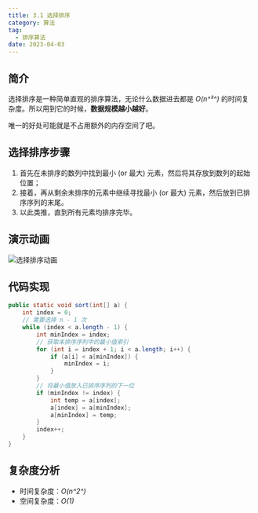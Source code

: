 ```yaml
---
title: 3.1 选择排序
category: 算法
tag:
  - 排序算法
date: 2023-04-03
---
```


## 简介

选择排序是一种简单直观的排序算法，无论什么数据进去都是 *O(n^²^)* 的时间复杂度。所以用到它的时候，**数据规模越小越好**。

唯一的好处可能就是不占用额外的内存空间了吧。

## 选择排序步骤

1. 首先在未排序的数列中找到最小 (or 最大) 元素，然后将其存放到数列的起始位置；
2. 接着，再从剩余未排序的元素中继续寻找最小 (or 最大) 元素，然后放到已排序序列的末尾。
3. 以此类推，直到所有元素均排序完毕。

## 演示动画

![选择排序动画](https://cdn.staticaly.com/gh/AlexChen68/OSS@master/blog/advance/选择排序.gif)

## 代码实现

```java
public static void sort(int[] a) {
    int index = 0;
    // 需要选择 n - 1 次
    while (index < a.length - 1) {
        int minIndex = index;
        // 获取未排序序列中的最小值索引
        for (int i = index + 1; i < a.length; i++) {
            if (a[i] < a[minIndex]) {
                minIndex = i;
            }
        }
        // 将最小值放入已排序序列的下一位
        if (minIndex != index) {
            int temp = a[index];
            a[index] = a[minIndex];
            a[minIndex] = temp;
        }
        index++;
    }
}
```

## 复杂度分析

- 时间复杂度：*O(n^2^)*
- 空间复杂度：*O(1)*

